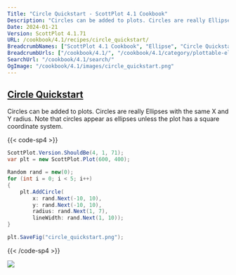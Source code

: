 ```yaml
---
Title: "Circle Quickstart - ScottPlot 4.1 Cookbook"
Description: "Circles can be added to plots. Circles are really Ellipses with the same X and Y radius. Note that circles appear as ellipses unless the plot has a square coordinate system."
Date: 2024-01-21
Version: ScottPlot 4.1.71
URL: /cookbook/4.1/recipes/circle_quickstart/
BreadcrumbNames: ["ScottPlot 4.1 Cookbook", "Ellipse", "Circle Quickstart"]
BreadcrumbUrls: ["/cookbook/4.1/", "/cookbook/4.1/category/plottable-ellipse", "/cookbook/4.1/recipes/circle_quickstart/"]
SearchUrl: "/cookbook/4.1/search/"
OgImage: "/cookbook/4.1/images/circle_quickstart.png"
---
```


<h2><a id='circle-quickstart' href='/cookbook/4.1/recipes/circle_quickstart/'>Circle Quickstart</a></h2>

Circles can be added to plots. Circles are really Ellipses with the same X and Y radius. Note that circles appear as ellipses unless the plot has a square coordinate system.

{{< code-sp4 >}}

```cs
ScottPlot.Version.ShouldBe(4, 1, 71);
var plt = new ScottPlot.Plot(600, 400);

Random rand = new(0);
for (int i = 0; i < 5; i++)
{
    plt.AddCircle(
        x: rand.Next(-10, 10),
        y: rand.Next(-10, 10),
        radius: rand.Next(1, 7),
        lineWidth: rand.Next(1, 10));
}

plt.SaveFig("circle_quickstart.png");
```

{{< /code-sp4 >}}

<img src='../../images/circle_quickstart.png' class='d-block mx-auto my-5' />


